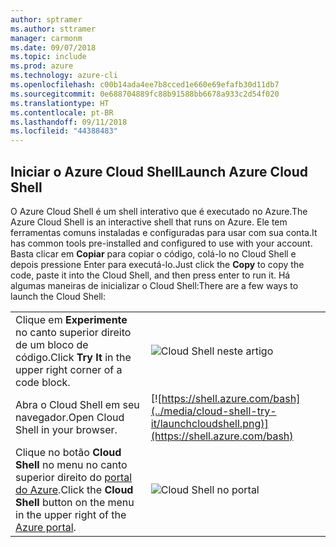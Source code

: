 ```yaml
---
author: sptramer
ms.author: sttramer
manager: carmonm
ms.date: 09/07/2018
ms.topic: include
ms.prod: azure
ms.technology: azure-cli
ms.openlocfilehash: c00b14ada4ee7b8cced1e660e69efafb30d11db7
ms.sourcegitcommit: 0e688704889fc88b91588bb6678a933c2d54f020
ms.translationtype: HT
ms.contentlocale: pt-BR
ms.lasthandoff: 09/11/2018
ms.locfileid: "44388483"
---
```

## <a name="launch-azure-cloud-shell"></a><span data-ttu-id="c3449-101">Iniciar o Azure Cloud Shell</span><span class="sxs-lookup"><span data-stu-id="c3449-101">Launch Azure Cloud Shell</span></span>

<span data-ttu-id="c3449-102">O Azure Cloud Shell é um shell interativo que é executado no Azure.</span><span class="sxs-lookup"><span data-stu-id="c3449-102">The Azure Cloud Shell is an interactive shell that runs on Azure.</span></span> <span data-ttu-id="c3449-103">Ele tem ferramentas comuns instaladas e configuradas para usar com sua conta.</span><span class="sxs-lookup"><span data-stu-id="c3449-103">It has common tools pre-installed and configured to use with your account.</span></span> <span data-ttu-id="c3449-104">Basta clicar em **Copiar** para copiar o código, colá-lo no Cloud Shell e depois pressione Enter para executá-lo.</span><span class="sxs-lookup"><span data-stu-id="c3449-104">Just click the **Copy** to copy the code, paste it into the Cloud Shell, and then press enter to run it.</span></span>  <span data-ttu-id="c3449-105">Há algumas maneiras de inicializar o Cloud Shell:</span><span class="sxs-lookup"><span data-stu-id="c3449-105">There are a few ways to launch the Cloud Shell:</span></span>

|   | |
|-----------------------------------------------|---|
| <span data-ttu-id="c3449-106">Clique em **Experimente** no canto superior direito de um bloco de código.</span><span class="sxs-lookup"><span data-stu-id="c3449-106">Click **Try It** in the upper right corner of a code block.</span></span> | ![Cloud Shell neste artigo](../media/cloud-shell-try-it/cli-try-it.png) |
| <span data-ttu-id="c3449-108">Abra o Cloud Shell em seu navegador.</span><span class="sxs-lookup"><span data-stu-id="c3449-108">Open Cloud Shell in your browser.</span></span> | [![https://shell.azure.com/bash](../media/cloud-shell-try-it/launchcloudshell.png)](https://shell.azure.com/bash) |
| <span data-ttu-id="c3449-109">Clique no botão **Cloud Shell** no menu no canto superior direito do [portal do Azure](https://portal.azure.com).</span><span class="sxs-lookup"><span data-stu-id="c3449-109">Click the **Cloud Shell** button on the menu in the upper right of the [Azure portal](https://portal.azure.com).</span></span> | ![Cloud Shell no portal](../media/cloud-shell-try-it/cloud-shell-menu.png) |
